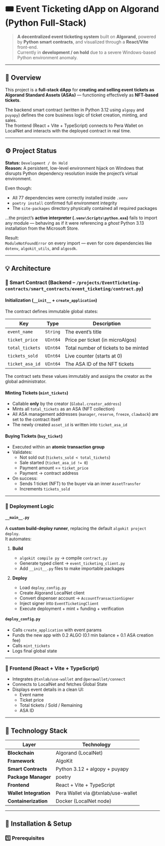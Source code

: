 # 🎟️ Event Ticketing dApp on Algorand (Python Full-Stack)

> **A decentralized event ticketing system** built on **Algorand**, powered by **Python smart contracts**, and visualized through a **React/Vite** front-end.  
> Currently in **development / on hold** due to a severe Windows-based Python environment anomaly.

---

## 🧠 Overview

This project is a **full-stack dApp** for **creating and selling event tickets as Algorand Standard Assets (ASAs)** — functioning effectively as **NFT-based tickets**.

The backend smart contract (written in Python 3.12 using `algopy` and `puyapy`) defines the core business logic of ticket creation, minting, and sales.  
The frontend (React + Vite + TypeScript) connects to Pera Wallet on LocalNet and interacts with the deployed contract in real time.

---

## ⚙️ Project Status

**Status:** `Development / On Hold`  
**Reason:** A persistent, low-level environment hijack on Windows that disrupts Python dependency resolution inside the project’s virtual environment.

Even though:
- All 77 dependencies were correctly installed inside `.venv`
- `poetry install` confirmed full environment integrity
- The `site-packages` directory physically contained all required packages

…the project’s **active interpreter (`.venv\Scripts\python.exe`)** fails to import any module — behaving as if it were referencing a *ghost* Python 3.13 installation from the Microsoft Store.

Result:  
`ModuleNotFoundError` on every import — even for core dependencies like `dotenv`, `algokit_utils`, and `algosdk`.

---

## 💡 Architecture

### 🔩 Smart Contract (Backend – `/projects/EventTicketing-contracts/smart_contracts/event_ticketing/contract.py`)

#### **Initialization (`__init__` + `create_application`)**
The contract defines immutable global states:

| Key | Type | Description |
|------|------|-------------|
| `event_name` | `String` | The event’s title |
| `ticket_price` | `UInt64` | Price per ticket (in microAlgos) |
| `total_tickets` | `UInt64` | Total number of tickets to be minted |
| `tickets_sold` | `UInt64` | Live counter (starts at 0) |
| `ticket_asa_id` | `UInt64` | The ASA ID of the NFT tickets |

The contract sets these values immutably and assigns the creator as the global administrator.

#### **Minting Tickets (`mint_tickets`)**
- Callable **only** by the creator (`Global.creator_address`)  
- Mints all `total_tickets` as an ASA (NFT collection)
- All ASA management addresses (`manager`, `reserve`, `freeze`, `clawback`) are set to the contract itself  
- The newly created `asset_id` is written into `ticket_asa_id`

#### **Buying Tickets (`buy_ticket`)**
- Executed within an **atomic transaction group**
- Validates:
  - Not sold out (`tickets_sold < total_tickets`)
  - Sale started (`ticket_asa_id != 0`)
  - Payment amount == `ticket_price`
  - Payment → contract address
- On success:
  - Sends 1 ticket (NFT) to the buyer via an inner `AssetTransfer`
  - Increments `tickets_sold`

---

### 🧰 Deployment Logic

#### `__main__.py`
A **custom build-deploy runner**, replacing the default `algokit project deploy`.  
It automates:

1. **Build**
   - `algokit compile py` → compile `contract.py`
   - Generate typed client → `event_ticketing_client.py`
   - Add `__init__.py` files to make importable packages

2. **Deploy**
   - Load `deploy_config.py`
   - Create Algorand LocalNet client
   - Convert dispenser account → `AccountTransactionSigner`
   - Inject signer into `EventTicketingClient`
   - Execute deployment + mint + funding + verification

#### `deploy_config.py`
- Calls `create_application` with event params  
- Funds the new app with 0.2 ALGO (0.1 min balance + 0.1 ASA creation fee)  
- Calls `mint_tickets`  
- Logs final global state

---

### 🎨 Frontend (React + Vite + TypeScript)

- Integrates `@txnlab/use-wallet` and `@perawallet/connect`  
- Connects to LocalNet and fetches Global State  
- Displays event details in a clean UI:
  - Event name  
  - Ticket price  
  - Total tickets / Sold / Remaining  
  - ASA ID  

---

## 🧱 Technology Stack

| Layer | Technology |
|-------|-------------|
| **Blockchain** | Algorand (LocalNet) |
| **Framework** | AlgoKit |
| **Smart Contracts** | Python 3.12 + algopy + puyapy |
| **Package Manager** | poetry |
| **Frontend** | React + Vite + TypeScript |
| **Wallet Integration** | Pera Wallet via @txnlab/use-wallet |
| **Containerization** | Docker (LocalNet node) |

---

## 🧩 Installation & Setup

### 1️⃣ Prerequisites
